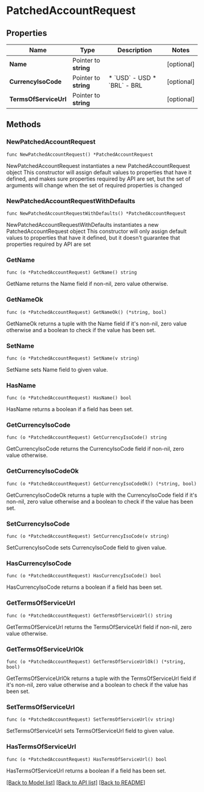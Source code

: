 # PatchedAccountRequest

## Properties

Name | Type | Description | Notes
------------ | ------------- | ------------- | -------------
**Name** | Pointer to **string** |  | [optional] 
**CurrencyIsoCode** | Pointer to **string** | * &#x60;USD&#x60; - USD * &#x60;BRL&#x60; - BRL | [optional] 
**TermsOfServiceUrl** | Pointer to **string** |  | [optional] 

## Methods

### NewPatchedAccountRequest

`func NewPatchedAccountRequest() *PatchedAccountRequest`

NewPatchedAccountRequest instantiates a new PatchedAccountRequest object
This constructor will assign default values to properties that have it defined,
and makes sure properties required by API are set, but the set of arguments
will change when the set of required properties is changed

### NewPatchedAccountRequestWithDefaults

`func NewPatchedAccountRequestWithDefaults() *PatchedAccountRequest`

NewPatchedAccountRequestWithDefaults instantiates a new PatchedAccountRequest object
This constructor will only assign default values to properties that have it defined,
but it doesn't guarantee that properties required by API are set

### GetName

`func (o *PatchedAccountRequest) GetName() string`

GetName returns the Name field if non-nil, zero value otherwise.

### GetNameOk

`func (o *PatchedAccountRequest) GetNameOk() (*string, bool)`

GetNameOk returns a tuple with the Name field if it's non-nil, zero value otherwise
and a boolean to check if the value has been set.

### SetName

`func (o *PatchedAccountRequest) SetName(v string)`

SetName sets Name field to given value.

### HasName

`func (o *PatchedAccountRequest) HasName() bool`

HasName returns a boolean if a field has been set.

### GetCurrencyIsoCode

`func (o *PatchedAccountRequest) GetCurrencyIsoCode() string`

GetCurrencyIsoCode returns the CurrencyIsoCode field if non-nil, zero value otherwise.

### GetCurrencyIsoCodeOk

`func (o *PatchedAccountRequest) GetCurrencyIsoCodeOk() (*string, bool)`

GetCurrencyIsoCodeOk returns a tuple with the CurrencyIsoCode field if it's non-nil, zero value otherwise
and a boolean to check if the value has been set.

### SetCurrencyIsoCode

`func (o *PatchedAccountRequest) SetCurrencyIsoCode(v string)`

SetCurrencyIsoCode sets CurrencyIsoCode field to given value.

### HasCurrencyIsoCode

`func (o *PatchedAccountRequest) HasCurrencyIsoCode() bool`

HasCurrencyIsoCode returns a boolean if a field has been set.

### GetTermsOfServiceUrl

`func (o *PatchedAccountRequest) GetTermsOfServiceUrl() string`

GetTermsOfServiceUrl returns the TermsOfServiceUrl field if non-nil, zero value otherwise.

### GetTermsOfServiceUrlOk

`func (o *PatchedAccountRequest) GetTermsOfServiceUrlOk() (*string, bool)`

GetTermsOfServiceUrlOk returns a tuple with the TermsOfServiceUrl field if it's non-nil, zero value otherwise
and a boolean to check if the value has been set.

### SetTermsOfServiceUrl

`func (o *PatchedAccountRequest) SetTermsOfServiceUrl(v string)`

SetTermsOfServiceUrl sets TermsOfServiceUrl field to given value.

### HasTermsOfServiceUrl

`func (o *PatchedAccountRequest) HasTermsOfServiceUrl() bool`

HasTermsOfServiceUrl returns a boolean if a field has been set.


[[Back to Model list]](../README.md#documentation-for-models) [[Back to API list]](../README.md#documentation-for-api-endpoints) [[Back to README]](../README.md)


